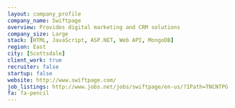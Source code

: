 ```yaml
---
layout: company_profile
company_name: Swiftpage
overview: Provides digital marketing and CRM solutions 
company_size: Large
stack: [HTML, JavaScript, ASP.NET, Web API, MongoDB]
region: East
city: [Scottsdale]
client_work: true
recruiter: false
startup: false
website: http://www.swiftpage.com/
job_listings: http://www.jobs.net/jobs/swiftpage/en-us/?IPath=TNCNTPG
fa: fa-pencil
---
```

